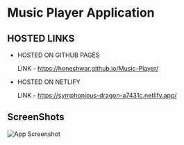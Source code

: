 # Music Player Application

## HOSTED LINKS

- HOSTED ON GITHUB PAGES

  LINK - https://honeshwar.github.io/Music-Player/

- HOSTED ON NETLIFY

  LINK - https://symphonious-dragon-a7431c.netlify.app/

## ScreenShots

![App Screenshot](https://honeshwar.github.io/Music-Player/assets/image/screenshot1.png)
